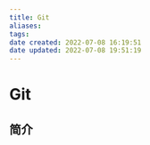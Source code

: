 ```yaml
---
title: Git
aliases: 
tags: 
date created: 2022-07-08 16:19:51
date updated: 2022-07-08 19:51:19
---
```


# Git

## 简介

